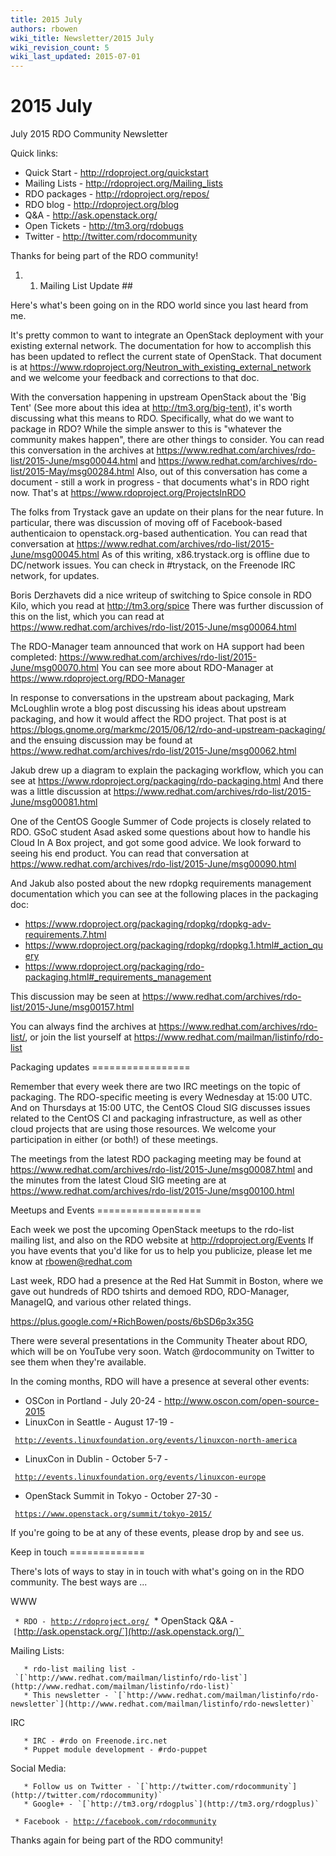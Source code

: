 ```yaml
---
title: 2015 July
authors: rbowen
wiki_title: Newsletter/2015 July
wiki_revision_count: 5
wiki_last_updated: 2015-07-01
---
```


# 2015 July

July 2015 RDO Community Newsletter

Quick links:

*   Quick Start - <http://rdoproject.org/quickstart>
*   Mailing Lists - <http://rdoproject.org/Mailing_lists>
*   RDO packages - <http://rdoproject.org/repos/>
*   RDO blog - <http://rdoproject.org/blog>
*   Q&A - <http://ask.openstack.org/>
*   Open Tickets - <http://tm3.org/rdobugs>
*   Twitter - <http://twitter.com/rdocommunity>

Thanks for being part of the RDO community!

1.  1.  Mailing List Update ##

Here's what's been going on in the RDO world since you last heard from me.

It's pretty common to want to integrate an OpenStack deployment with your existing external network. The documentation for how to accomplish this has been updated to reflect the current state of OpenStack. That document is at <https://www.rdoproject.org/Neutron_with_existing_external_network> and we welcome your feedback and corrections to that doc.

With the conversation happening in upstream OpenStack about the 'Big Tent' (See more about this idea at <http://tm3.org/big-tent>), it's worth discussing what this means to RDO. Specifically, what do we want to package in RDO? While the simple answer to this is "whatever the community makes happen", there are other things to consider. You can read this conversation in the archives at <https://www.redhat.com/archives/rdo-list/2015-June/msg00044.html> and <https://www.redhat.com/archives/rdo-list/2015-May/msg00284.html> Also, out of this conversation has come a document - still a work in progress - that documents what's in RDO right now. That's at <https://www.rdoproject.org/ProjectsInRDO>

The folks from Trystack gave an update on their plans for the near future. In particular, there was discussion of moving off of Facebook-based authenticaion to openstack.org-based authentication. You can read that conversation at <https://www.redhat.com/archives/rdo-list/2015-June/msg00045.html> As of this writing, x86.trystack.org is offline due to DC/network issues. You can check in #trystack, on the Freenode IRC network, for updates.

Boris Derzhavets did a nice writeup of switching to Spice console in RDO Kilo, which you read at <http://tm3.org/spice> There was further discussion of this on the list, which you can read at <https://www.redhat.com/archives/rdo-list/2015-June/msg00064.html>

The RDO-Manager team announced that work on HA support had been completed: <https://www.redhat.com/archives/rdo-list/2015-June/msg00070.html> You can see more about RDO-Manager at <https://www.rdoproject.org/RDO-Manager>

In response to conversations in the upstream about packaging, Mark McLoughlin wrote a blog post discussing his ideas about upstream packaging, and how it would affect the RDO project. That post is at <https://blogs.gnome.org/markmc/2015/06/12/rdo-and-upstream-packaging/> and the ensuing discussion may be found at <https://www.redhat.com/archives/rdo-list/2015-June/msg00062.html>

Jakub drew up a diagram to explain the packaging workflow, which you can see at <https://www.rdoproject.org/packaging/rdo-packaging.html> And there was a little discussion at <https://www.redhat.com/archives/rdo-list/2015-June/msg00081.html>

One of the CentOS Google Summer of Code projects is closely related to RDO. GSoC student Asad asked some questions about how to handle his Cloud In A Box project, and got some good advice. We look forward to seeing his end product. You can read that conversation at <https://www.redhat.com/archives/rdo-list/2015-June/msg00090.html>

And Jakub also posted about the new rdopkg requirements management documentation which you can see at the following places in the packaging doc:

*   <https://www.rdoproject.org/packaging/rdopkg/rdopkg-adv-requirements.7.html>
*   <https://www.rdoproject.org/packaging/rdopkg/rdopkg.1.html#_action_query>
*   <https://www.rdoproject.org/packaging/rdo-packaging.html#_requirements_management>

This discussion may be seen at <https://www.redhat.com/archives/rdo-list/2015-June/msg00157.html>

You can always find the archives at <https://www.redhat.com/archives/rdo-list/>, or join the list yourself at <https://www.redhat.com/mailman/listinfo/rdo-list>

Packaging updates =================

Remember that every week there are two IRC meetings on the topic of packaging. The RDO-specific meeting is every Wednesday at 15:00 UTC. And on Thursdays at 15:00 UTC, the CentOS Cloud SIG discusses issues related to the CentOS CI and packaging infrastructure, as well as other cloud projects that are using those resources. We welcome your participation in either (or both!) of these meetings.

The meetings from the latest RDO packaging meeting may be found at <https://www.redhat.com/archives/rdo-list/2015-June/msg00087.html> and the minutes from the latest Cloud SIG meeting are at <https://www.redhat.com/archives/rdo-list/2015-June/msg00100.html>

Meetups and Events ==================

Each week we post the upcoming OpenStack meetups to the rdo-list mailing list, and also on the RDO website at <http://rdoproject.org/Events> If you have events that you'd like for us to help you publicize, please let me know at rbowen@redhat.com

Last week, RDO had a presence at the Red Hat Summit in Boston, where we gave out hundreds of RDO tshirts and demoed RDO, RDO-Manager, ManageIQ, and various other related things.

<https://plus.google.com/+RichBowen/posts/6bSD6p3x35G>

There were several presentations in the Community Theater about RDO, which will be on YouTube very soon. Watch @rdocommunity on Twitter to see them when they're available.

In the coming months, RDO will have a presence at several other events:

*   OSCon in Portland - July 20-24 - <http://www.oscon.com/open-source-2015>
*   LinuxCon in Seattle - August 17-19 -

` `[`http://events.linuxfoundation.org/events/linuxcon-north-america`](http://events.linuxfoundation.org/events/linuxcon-north-america)

*   LinuxCon in Dublin - October 5-7 -

` `[`http://events.linuxfoundation.org/events/linuxcon-europe`](http://events.linuxfoundation.org/events/linuxcon-europe)

*   OpenStack Summit in Tokyo - October 27-30 -

` `[`https://www.openstack.org/summit/tokyo-2015/`](https://www.openstack.org/summit/tokyo-2015/)

If you're going to be at any of these events, please drop by and see us.

Keep in touch =============

There's lots of ways to stay in in touch with what's going on in the RDO community. The best ways are ...

WWW

` * RDO - `[`http://rdoproject.org/`](http://rdoproject.org/)
       * OpenStack Q&A - `[`http://ask.openstack.org/`](http://ask.openstack.org/)` 

Mailing Lists:

       * rdo-list mailing list - `[`http://www.redhat.com/mailman/listinfo/rdo-list`](http://www.redhat.com/mailman/listinfo/rdo-list)` 
       * This newsletter - `[`http://www.redhat.com/mailman/listinfo/rdo-newsletter`](http://www.redhat.com/mailman/listinfo/rdo-newsletter)` 

IRC

       * IRC - #rdo on Freenode.irc.net
       * Puppet module development - #rdo-puppet

Social Media:

       * Follow us on Twitter - `[`http://twitter.com/rdocommunity`](http://twitter.com/rdocommunity)` 
       * Google+ - `[`http://tm3.org/rdogplus`](http://tm3.org/rdogplus)` 
` * Facebook - `[`http://facebook.com/rdocommunity`](http://facebook.com/rdocommunity)

Thanks again for being part of the RDO community!
